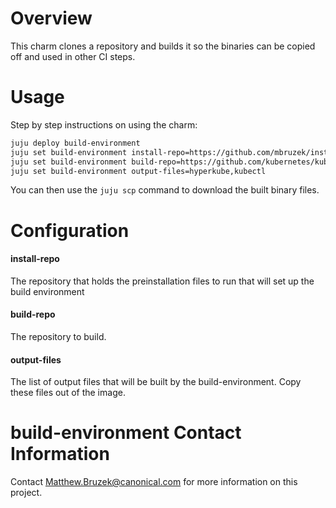 # Overview

This charm clones a repository and builds it so the binaries can be copied off
and used in other CI steps.

# Usage

Step by step instructions on using the charm:

```bash
juju deploy build-environment
juju set build-environment install-repo=https://github.com/mbruzek/install-repo
juju set build-environment build-repo=https://github.com/kubernetes/kubernetes
juju set build-environment output-files=hyperkube,kubectl
```

You can then use the `juju scp` command to download the built binary files.

# Configuration

#### install-repo
The repository that holds the preinstallation files to run that will set up the
build environment

#### build-repo
The repository to build.

#### output-files
The list of output files that will be built by the build-environment. Copy 
these files out of the image.

# build-environment Contact Information

Contact Matthew.Bruzek@canonical.com for more information on this project.
